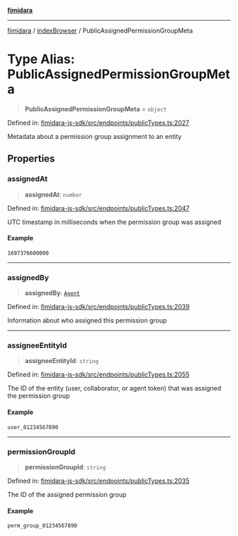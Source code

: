 [**fimidara**](../../README.md)

***

[fimidara](../../modules.md) / [indexBrowser](../README.md) / PublicAssignedPermissionGroupMeta

# Type Alias: PublicAssignedPermissionGroupMeta

> **PublicAssignedPermissionGroupMeta** = `object`

Defined in: [fimidara-js-sdk/src/endpoints/publicTypes.ts:2027](https://github.com/softkave/fimidara/blob/feac071900ab8644442d355e5cb5db9df2f34600/fimidara-js-sdk/src/endpoints/publicTypes.ts#L2027)

Metadata about a permission group assignment to an entity

## Properties

### assignedAt

> **assignedAt**: `number`

Defined in: [fimidara-js-sdk/src/endpoints/publicTypes.ts:2047](https://github.com/softkave/fimidara/blob/feac071900ab8644442d355e5cb5db9df2f34600/fimidara-js-sdk/src/endpoints/publicTypes.ts#L2047)

UTC timestamp in milliseconds when the permission group was assigned

#### Example

```
1697376600000
```

***

### assignedBy

> **assignedBy**: [`Agent`](Agent.md)

Defined in: [fimidara-js-sdk/src/endpoints/publicTypes.ts:2039](https://github.com/softkave/fimidara/blob/feac071900ab8644442d355e5cb5db9df2f34600/fimidara-js-sdk/src/endpoints/publicTypes.ts#L2039)

Information about who assigned this permission group

***

### assigneeEntityId

> **assigneeEntityId**: `string`

Defined in: [fimidara-js-sdk/src/endpoints/publicTypes.ts:2055](https://github.com/softkave/fimidara/blob/feac071900ab8644442d355e5cb5db9df2f34600/fimidara-js-sdk/src/endpoints/publicTypes.ts#L2055)

The ID of the entity (user, collaborator, or agent token) that was assigned the permission group

#### Example

```
user_01234567890
```

***

### permissionGroupId

> **permissionGroupId**: `string`

Defined in: [fimidara-js-sdk/src/endpoints/publicTypes.ts:2035](https://github.com/softkave/fimidara/blob/feac071900ab8644442d355e5cb5db9df2f34600/fimidara-js-sdk/src/endpoints/publicTypes.ts#L2035)

The ID of the assigned permission group

#### Example

```
perm_group_01234567890
```
